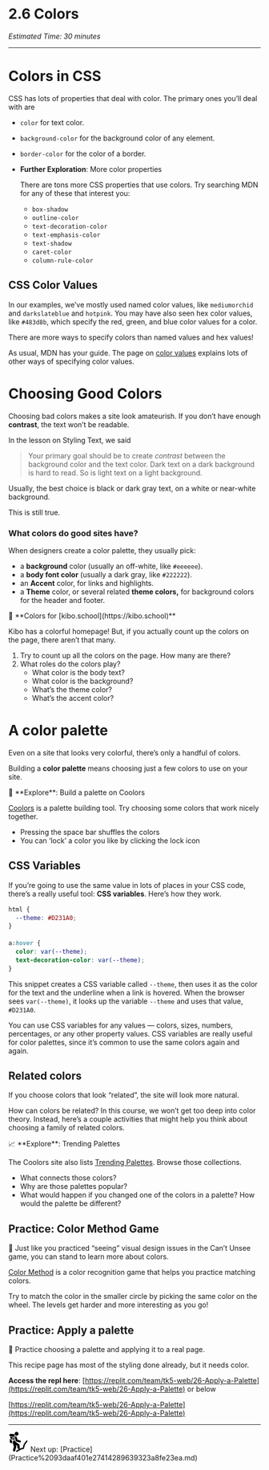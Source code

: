 # 2.6 Colors

*Estimated Time: 30 minutes*

---

# Colors in CSS

CSS has lots of properties that deal with color. The primary ones you’ll deal with are 

- `color` for text color.
- `background-color` for the background color of any element.
- `border-color` for the color of a border.
- **Further Exploration**: More color properties
    
    There are tons more CSS properties that use colors. Try searching MDN for any of these that interest you:
    
    - `box-shadow`
    - `outline-color`
    - `text-decoration-color`
    - `text-emphasis-color`
    - `text-shadow`
    - `caret-color`
    - `column-rule-color`

## CSS Color Values

In our examples, we’ve mostly used named color values, like `mediumorchid` and `darkslateblue` and `hotpink`. You may have also seen hex color values, like `#483d8b`, which specify the red, green, and blue color values for a color.

There are more ways to specify colors than named values and hex values!

As usual, MDN has your guide. The page on [color values](https://developer.mozilla.org/en-US/docs/Web/CSS/color_value) explains lots of other ways of specifying color values. 

# Choosing Good Colors

Choosing bad colors makes a site look amateurish. If you don’t have enough **contrast**, the text won’t be readable.

In the lesson on Styling Text, we said

> Your primary goal should be to create *contrast* between the background color and the text color. Dark text on a dark background is hard to read. So is light text on a light background.

Usually, the best choice is black or dark gray text, on a white or near-white background.
> 

This is still true.

### What colors do good sites have?

When designers create a color palette, they usually pick:

- a **background** color (usually an off-white, like `#eeeeee`).
- a **body font color** (usually a dark gray, like `#222222`).
- an **Accent** color, for links and highlights.
- a **Theme** color, or several related **theme colors,** for background colors for the header and footer.

<aside>
🎨 **Colors for [kibo.school](https://kibo.school)**

Kibo has a colorful homepage! But, if you actually count up the colors on the page, there aren’t that many. 

1. Try to count up all the colors on the page. How many are there?
2. What roles do the colors play? 
    - What color is the body text?
    - What color is the background?
    - What’s the theme color?
    - What’s the accent color?
</aside>

# A color palette

Even on a site that looks very colorful, there’s only a handful of colors.

Building a **color palette** means choosing just a few colors to use on your site.

<aside>
🎨 **Explore**: Build a palette on Coolors

[Coolors](https://coolors.co/generate) is a palette building tool. Try choosing some colors that work nicely together.

- Pressing the space bar shuffles the colors
- You can ‘lock’ a color you like by clicking the lock icon
</aside>

## **CSS Variables**

If you’re going to use the same value in lots of places in your CSS code, there’s a really useful tool: **CSS variables**. Here’s how they work.

```css
html {
  --theme: #D231A0;
}

a:hover {
  color: var(--theme);
  text-decoration-color: var(--theme);
}
```

This snippet creates a CSS variable called `--theme`, then uses it as the color for the text and the underline when a link is hovered. When the browser sees `var(--theme)`, it looks up the variable `--theme` and uses that value, `#D231A0`.

You can use CSS variables for any values — colors, sizes, numbers, percentages, or any other property values. CSS variables are really useful for color palettes, since it’s common to use the same colors again and again.

## Related colors

If you choose colors that look “related”, the site will look more natural.

How can colors be related? In this course, we won’t get too deep into color theory. Instead, here’s a couple activities that might help you think about choosing a family of related colors.

<aside>
📈 **Explore**: Trending Palettes

The Coolors site also lists [Trending Palettes](https://coolors.co/palettes/trending). Browse those collections.

- What connects those colors?
- Why are those palettes popular?
- What would happen if you changed one of the colors in a palette? How would the palette be different?
</aside>

## Practice: Color Method Game

<aside>
👀 Just like you practiced “seeing” visual design issues in the Can’t Unsee game, you can stand to learn more about colors.

[Color Method](https://color.method.ac/) is a color recognition game that helps you practice matching colors.

Try to match the color in the smaller circle by picking the same color on the wheel. The levels get harder and more interesting as you go!

</aside>

## Practice: Apply a palette

<aside>
🍲 Practice choosing a palette and applying it to a real page.

This recipe page has most of the styling done already, but it needs color.

**Access the repl here**: [https://replit.com/team/tk5-web/26-Apply-a-Palette](https://replit.com/team/tk5-web/26-Apply-a-Palette) or below

</aside>

[https://replit.com/team/tk5-web/26-Apply-a-Palette](https://replit.com/team/tk5-web/26-Apply-a-Palette)

---

<aside>
<img src="../Lesson%200%20Learning%20With%20Kibo%206427d2f5f1ae4576a3b083dd8476d915/man-in-hike.png" alt="../Lesson%200%20Learning%20With%20Kibo%206427d2f5f1ae4576a3b083dd8476d915/man-in-hike.png" width="40px" /> Next up: [Practice](Practice%2093daaf401e27414289639323a8fe23ea.md)

</aside>